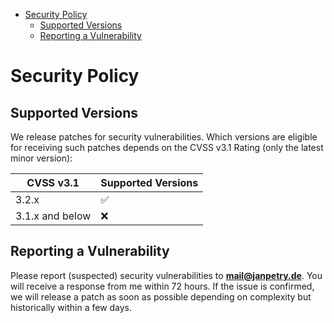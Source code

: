 <!-- START doctoc generated TOC please keep comment here to allow auto update -->
<!-- DON'T EDIT THIS SECTION, INSTEAD RE-RUN doctoc TO UPDATE -->

- [Security Policy](#security-policy)
  - [Supported Versions](#supported-versions)
  - [Reporting a Vulnerability](#reporting-a-vulnerability)

<!-- END doctoc generated TOC please keep comment here to allow auto update -->

# Security Policy

## Supported Versions

We release patches for security vulnerabilities. Which versions are eligible for
receiving such patches depends on the CVSS v3.1 Rating (only the latest minor version):

| CVSS v3.1       | Supported Versions   |
| --------------- | -------------------- |
| 3.2.x           | :white_check_mark:   |
| 3.1.x and below | :x:                  |

## Reporting a Vulnerability

Please report (suspected) security vulnerabilities to
**[mail@janpetry.de](mailto:mail@janpetry.de)**. You will receive a response from
me within 72 hours. If the issue is confirmed, we will release a patch as soon
as possible depending on complexity but historically within a few days.
